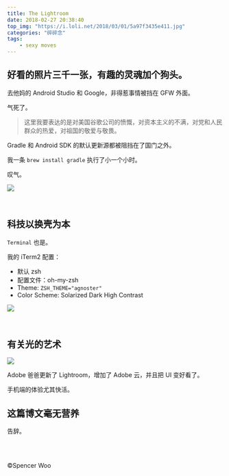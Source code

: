 ```yaml
---
title: The Lightroom
date: 2018-02-27 20:38:40
top_img: "https://i.loli.net/2018/03/01/5a97f3435e411.jpg"
categories: "碎碎念"
tags:
	- sexy moves
---
```


## 好看的照片三千一张，有趣的灵魂加个狗头。

去他妈的 Android Studio 和 Google，非得惹事情被挡在 GFW 外面。

气死了。

> 这里我要表达的是对美国谷歌公司的愤慨，对资本主义的不满，对党和人民群众的热爱，对祖国的敬爱与敬畏。

Gradle 和 Android SDK 的默认更新源都被阻挡在了国门之外。

我一条 `brew install gradle` 执行了小一个小时。

叹气。

![](https://i.loli.net/2018/03/01/5a97ef8acc9d4.jpg)

<br>

## 科技以换壳为本

`Terminal` 也是。

我的 iTerm2 配置：

- 默认 zsh
- 配置文件：oh-my-zsh
- Theme: `ZSH_THEME="agnoster"`
- Color Scheme: Solarized Dark High Contrast

![](https://i.loli.net/2018/03/01/5a97f0ed164c8.jpg)

<br>

## 有关光的艺术

![](https://i.loli.net/2018/03/01/5a97f14f5f795.jpg)

Adobe 爸爸更新了 Lightroom，增加了 Adobe 云，并且把 UI 变好看了。

手机端的体验尤其快活。

## 这篇博文毫无营养

告辞。

<br>

<br>

©Spencer Woo
